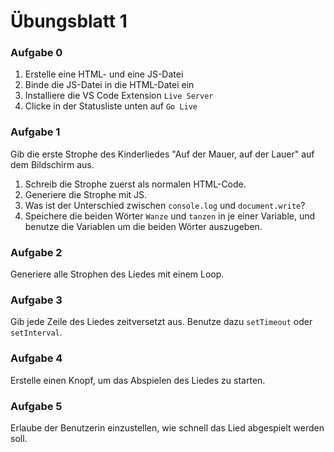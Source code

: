 # Übungsblatt 1

### Aufgabe 0
1. Erstelle eine HTML- und eine JS-Datei
2. Binde die JS-Datei in die HTML-Datei ein
3. Installiere die VS Code Extension `Live Server`
4. Clicke in der Statusliste unten auf `Go Live`

### Aufgabe 1

Gib die erste Strophe des Kinderliedes "Auf der Mauer, auf der Lauer" auf dem Bildschirm aus.

1. Schreib die Strophe zuerst als normalen HTML-Code.
1. Generiere die Strophe mit JS.
1. Was ist der Unterschied zwischen `console.log` und `document.write`?
1. Speichere die beiden Wörter `Wanze` und `tanzen` in je einer Variable, und benutze die Variablen um die beiden Wörter auszugeben.

### Aufgabe 2

Generiere alle Strophen des Liedes mit einem Loop.

### Aufgabe 3

Gib jede Zeile des Liedes zeitversetzt aus. Benutze dazu `setTimeout` oder `setInterval`.

### Aufgabe 4

Erstelle einen Knopf, um das Abspielen des Liedes zu starten.

### Aufgabe 5

Erlaube der Benutzerin einzustellen, wie schnell das Lied abgespielt werden soll.